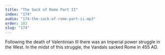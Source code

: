 ```yaml
---
title: "The Sack of Rome Part II"
index: "174"
audio: "174-the-sack-of-rome-part-ii.mp3"
order: 183
slug: "174"
---
```


Following the death of Valentinian III there was an Imperial power struggle in the West. In the midst of this struggle, the Vandals sacked Rome in 455 AD. 


